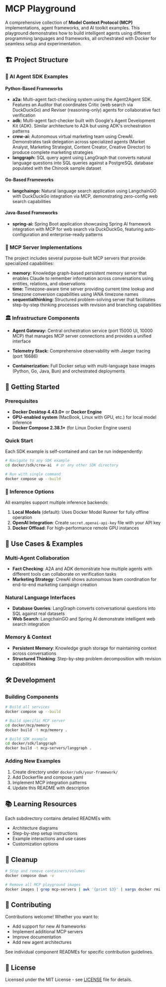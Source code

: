 # MCP Playground

A comprehensive collection of **Model Context Protocol (MCP)** implementations, agent frameworks, and AI toolkit examples. 
This playground demonstrates how to build intelligent agents using different programming languages and frameworks, 
all orchestrated with Docker for seamless setup and experimentation.

## 🏗️ Project Structure

### 🤖 AI Agent SDK Examples

#### Python-Based Frameworks
- **a2a:** Multi-agent fact-checking system using the Agent2Agent SDK. Features an Auditor that coordinates Critic (web search via DuckDuckGo) and Reviser (reasoning-only) agents for collaborative fact verification
- **adk:** Multi-agent fact-checker built with Google's Agent Development Kit (ADK). Similar architecture to A2A but using ADK's orchestration patterns
- **crew-ai:** Autonomous virtual marketing team using CrewAI. Demonstrates task delegation across specialized agents (Market Analyst, Marketing Strategist, Content Creator, Creative Director) to produce complete marketing strategies
- **langgraph:** SQL query agent using LangGraph that converts natural language questions into SQL queries against a PostgreSQL database populated with the Chinook sample dataset

#### Go-Based Frameworks  
- **langchaingo:** Natural language search application using LangchainGO with DuckDuckGo integration via MCP, demonstrating zero-config web search capabilities

#### Java-Based Frameworks
- **spring-ai:** Spring Boot application showcasing Spring AI framework integration with MCP for web search via DuckDuckGo, featuring auto-configuration and enterprise-ready patterns

### 🔧 MCP Server Implementations

The project includes several purpose-built MCP servers that provide specialized capabilities:

- **memory:** Knowledge graph-based persistent memory server that enables Claude to remember information across conversations using entities, relations, and observations
- **time:** Timezone-aware time server providing current time lookup and timezone conversion capabilities using IANA timezone names
- **sequentialthinking:** Structured problem-solving server that facilitates step-by-step thinking processes with revision and branching capabilities

### 🏛️ Infrastructure Components

- **Agent Gateway:** Central orchestration service (port 15000 UI, 10000 MCP) that manages MCP server connections and provides a unified interface

- **Telemetry Stack:** Comprehensive observability with Jaeger tracing (port 16686)
- **Containerization:** Full Docker setup with multi-language base images (Python, Go, Java, Bun) and orchestrated deployments

## 🚀 Getting Started

### Prerequisites

- **Docker Desktop 4.43.0+** or **Docker Engine**
- **GPU-enabled system** (MacBook, Linux with GPU, etc.) for local model inference
- **Docker Compose 2.38.1+** (for Linux Docker Engine users)

### Quick Start

Each SDK example is self-contained and can be run independently:

```bash
# Navigate to any SDK example
cd docker/sdk/crew-ai  # or any other SDK directory

# Run with single command
docker compose up --build
```

### 🧠 Inference Options

All examples support multiple inference backends:

1. **Local Models** (default): Uses Docker Model Runner for fully offline operation
2. **OpenAI Integration**: Create `secret.openai-api-key` file with your API key
3. **Docker Offload**: For high-performance remote GPU instances

## 🎯 Use Cases & Examples

### Multi-Agent Collaboration
- **Fact Checking**: A2A and ADK demonstrate how multiple agents with different tools can collaborate on verification tasks
- **Marketing Strategy**: CrewAI shows autonomous team coordination for end-to-end marketing campaign creation

### Natural Language Interfaces  
- **Database Queries**: LangGraph converts conversational questions into SQL against real datasets
- **Web Search**: LangchainGO and Spring AI demonstrate intelligent web search integration

### Memory & Context
- **Persistent Memory**: Knowledge graph storage for maintaining context across conversations
- **Structured Thinking**: Step-by-step problem decomposition with revision capabilities

## 🛠️ Development

### Building Components

```bash
# Build all services
docker compose up --build

# Build specific MCP server
cd docker/mcp/memory
docker build -t mcp/memory .

# Build SDK example
cd docker/sdk/langgraph  
docker build -t mcp-servers/langgraph .
```

### Adding New Examples

1. Create directory under `docker/sdk/your-framework/`
2. Add Dockerfile and compose.yaml
3. Implement MCP integration patterns
4. Update this README with description

## 📚 Learning Resources

Each subdirectory contains detailed READMEs with:
- Architecture diagrams
- Step-by-step setup instructions  
- Example interactions and use cases
- Customization options

## 🧹 Cleanup

```bash
# Stop and remove containers/volumes
docker compose down -v

# Remove all MCP playground images
docker images | grep mcp-servers | awk '{print $3}' | xargs docker rmi
```

## 🤝 Contributing

Contributions welcome! Whether you want to:
- Add support for new AI frameworks
- Implement additional MCP servers
- Improve documentation
- Add new agent architectures

See individual component READMEs for specific contribution guidelines.

## 📄 License

Licensed under the MIT License - see [LICENSE](LICENSE) file for details.